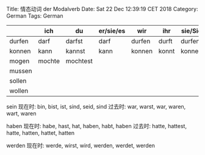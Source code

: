 Title: 情态动词 der Modalverb
Date: Sat 22 Dec 12:39:19 CET 2018
Category: German
Tags: German

| |ich|du|er/sie/es|wir|ihr|sie/Sie|
|--|--|--|--|--|--|--|
|durfen|darf|darfst|darf|durfen|durft|durfen|
|konnen|kann|kannst|kann|konnen|konnt|konnen|
|mogen|mochte|mochtest|
|mussen|
|sollen|
|wollen|

sein
现在时: bin, bist, ist, sind, seid, sind
过去时: war, warst, war, waren, wart, waren

haben
现在时: habe, hast, hat, haben, habt, haben
过去时: hatte, hattest, hatte, hatten, hattet, hatten

werden
现在时: werde, wirst, wird, werden, werdet, werden

